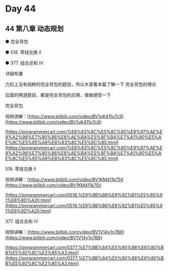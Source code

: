 # Day 44

## 44 第八章 动态规划

●  完全背包

●  518. 零钱兑换 II&#x20;

●  377. 组合总和 Ⅳ&#x20;

详细布置&#x20;

力扣上没有纯粹的完全背包的题目，所以大家看本篇了解一下 完全背包的理论&#x20;

后面的两道题目，都是完全背包的应用，做做感受一下&#x20;

完全背包&#x20;

视频讲解：[https://www.bilibili.com/video/BV1uK411o7c9](https://www.bilibili.com/video/BV1uK411o7c9)

[https://programmercarl.com/%E8%83%8C%E5%8C%85%E9%97%AE%E9%A2%98%E7%90%86%E8%AE%BA%E5%9F%BA%E7%A1%80%E5%AE%8C%E5%85%A8%E8%83%8C%E5%8C%85.html](https://programmercarl.com/%E8%83%8C%E5%8C%85%E9%97%AE%E9%A2%98%E7%90%86%E8%AE%BA%E5%9F%BA%E7%A1%80%E5%AE%8C%E5%85%A8%E8%83%8C%E5%8C%85.html)

518\. 零钱兑换 II&#x20;

视频讲解：[https://www.bilibili.com/video/BV1KM411k75j](https://www.bilibili.com/video/BV1KM411k75j)

[https://programmercarl.com/0518.%E9%9B%B6%E9%92%B1%E5%85%91%E6%8D%A2II.html](https://programmercarl.com/0518.%E9%9B%B6%E9%92%B1%E5%85%91%E6%8D%A2II.html)

377\. 组合总和 Ⅳ&#x20;

视频讲解：[https://www.bilibili.com/video/BV1V14y1n7B6](https://www.bilibili.com/video/BV1V14y1n7B6)

[https://programmercarl.com/0377.%E7%BB%84%E5%90%88%E6%80%BB%E5%92%8C%E2%85%A3.html](https://programmercarl.com/0377.%E7%BB%84%E5%90%88%E6%80%BB%E5%92%8C%E2%85%A3.html)
